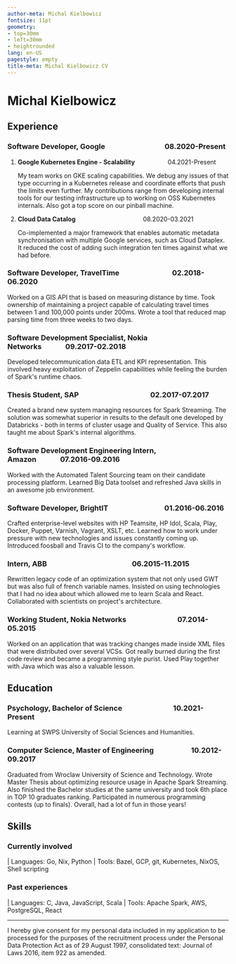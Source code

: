 ```yaml
---
author-meta: Michal Kielbowicz
fontsize: 11pt
geometry:
- top=30mm
- left=30mm
- heightrounded
lang: en-US
pagestyle: empty
title-meta: Michal Kielbowicz CV
---
```


# Michal Kielbowicz

## Experience

### Software Developer, Google                                   08.2020-Present

1.  **Google Kubernetes Engine - Scalability**                   04.2021-Present

    My team works on GKE scaling capabilities. We debug any issues of that type
    occurring in a Kubernetes release and coordinate efforts that push the
    limits even further. My contributions range from developing internal tools
    for our testing infrastructure up to working on OSS Kubernetes internals.
    Also got a top score on our pinball machine.

2.  **Cloud Data Catalog**                                       08.2020-03.2021

    Co-implemented a major framework that enables automatic metadata
    synchronisation with multiple Google services, such as Cloud Dataplex. It
    reduced the cost of adding such integration ten times against what we had
    before.

### Software Developer, TravelTime                               02.2018-06.2020

Worked on a GIS API that is based on measuring distance by time. Took ownership
of maintaining a project capable of calculating travel times between 1 and
100,000 points under 200ms. Wrote a tool that reduced map parsing time from
three weeks to two days.

### Software Development Specialist, Nokia Networks              09.2017-02.2018

Developed telecommunication data ETL and KPI representation. This involved heavy
exploitation of Zeppelin capabilities while feeling the burden of Spark's
runtime chaos.

### Thesis Student, SAP                                          02.2017-07.2017

Created a brand new system managing resources for Spark Streaming. The solution
was somewhat superior in results to the default one developed by Databricks -
both in terms of cluster usage and Quality of Service. This also taught me about
Spark's internal algorithms.

### Software Development Engineering Intern, Amazon              07.2016-09.2016

Worked with the Automated Talent Sourcing team on their candidate processing
platform. Learned Big Data toolset and refreshed Java skills in an awesome job
environment.

### Software Developer, BrightIT                                 01.2016-06.2016

Crafted enterprise-level websites with HP Teamsite, HP Idol, Scala, Play,
Docker, Puppet, Varnish, Vagrant, XSLT, etc. Learned how to work under pressure
with new technologies and issues constantly coming up. Introduced foosball and
Travis CI to the company's workflow.

### Intern, ABB                                                  06.2015-11.2015

Rewritten legacy code of an optimization system that not only used GWT but was
also full of french variable names. Insisted on using technologies that I had no
idea about which allowed me to learn Scala and React. Collaborated with
scientists on project's architecture.

### Working Student, Nokia Networks                              07.2014-05.2015

Worked on an application that was tracking changes made inside XML files that
were distributed over several VCSs. Got really burned during the first code
review and became a programming style purist. Used Play together with Java which
was also a valuable lesson.

## Education

### Psychology, Bachelor of Science                              10.2021-Present

Learning at SWPS University of Social Sciences and Humanities.

### Computer Science, Master of Engineering                      10.2012-09.2017

Graduated from Wroclaw University of Science and Technology. Wrote Master Thesis
about optimizing resource usage in Apache Spark Streaming. Also finished the
Bachelor studies at the same university and took 6th place in TOP 10 graduates
ranking. Participated in numerous programming contests (up to finals). Overall,
had a lot of fun in those years!

## Skills

### Currently involved

| Languages: Go, Nix, Python
| Tools: Bazel, GCP, git, Kubernetes, NixOS, Shell scripting

### Past experiences

| Languages: C, Java, JavaScript, Scala
| Tools: Apache Spark, AWS, PostgreSQL, React

--------------------------------------------------------------------------------

I hereby give consent for my personal data included in my application to be
processed for the purposes of the recruitment process under the Personal Data
Protection Act as of 29 August 1997, consolidated text: Journal of Laws 2016,
item 922 as amended.
